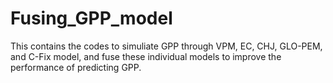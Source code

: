 # Fusing_GPP_model
This contains the codes to simuliate GPP through VPM, EC, CHJ, GLO-PEM, and C-Fix model, and fuse these individual models to improve the performance of predicting GPP.
